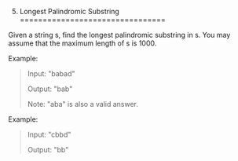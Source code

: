 5. Longest Palindromic Substring
================================

Given a string s, find the longest palindromic substring in s. You may assume that the maximum length of s is 1000.

Example:

> Input: "babad"
>
> Output: "bab"
>
> Note: "aba" is also a valid answer.

Example:

> Input: "cbbd"
>
> Output: "bb"
